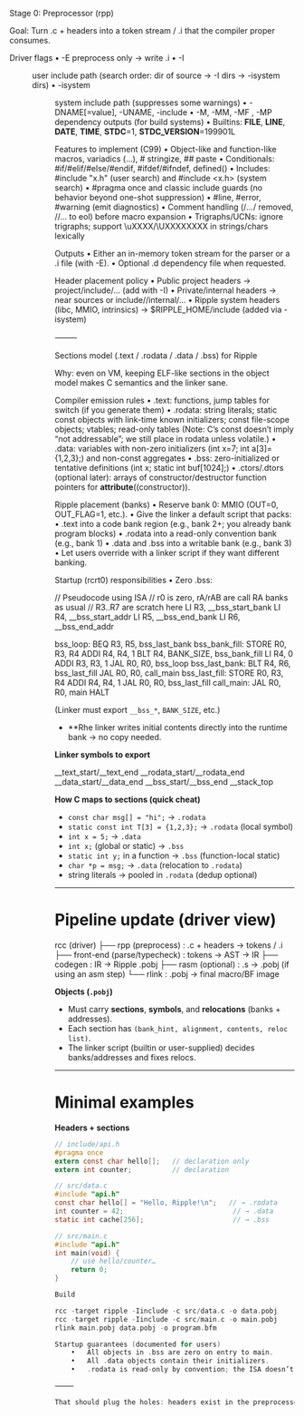Stage 0: Preprocessor (rpp)

Goal: Turn .c + headers into a token stream / .i that the compiler proper consumes.

Driver flags
•	-E preprocess only → write .i
•	-I <dir> user include path (search order: dir of source → -I dirs → -isystem dirs)
•	-isystem <dir> system include path (suppresses some warnings)
•	-DNAME[=value], -UNAME, -include <file>
•	-M, -MM, -MF <file>, -MP dependency outputs (for build systems)
•	Builtins: __FILE__, __LINE__, __DATE__, __TIME__, __STDC__=1, __STDC_VERSION__=199901L

Features to implement (C99)
•	Object-like and function-like macros, variadics (...), # stringize, ## paste
•	Conditionals: #if/#elif/#else/#endif, #ifdef/#ifndef, defined()
•	Includes: #include "x.h" (user search) and #include <x.h> (system search)
•	#pragma once and classic include guards (no behavior beyond one-shot suppression)
•	#line, #error, #warning (emit diagnostics)
•	Comment handling (/*…*/ removed, //… to eol) before macro expansion
•	Trigraphs/UCNs: ignore trigraphs; support \uXXXX/\UXXXXXXXX in strings/chars lexically

Outputs
•	Either an in-memory token stream for the parser or a .i file (with -E).
•	Optional .d dependency file when requested.

Header placement policy
•	Public project headers → project/include/... (add with -I)
•	Private/internal headers → near sources or include/<pkg>/internal/...
•	Ripple system headers (libc, MMIO, intrinsics) → $RIPPLE_HOME/include (added via -isystem)

⸻

Sections model (.text / .rodata / .data / .bss) for Ripple

Why: even on VM, keeping ELF-like sections in the object model makes C semantics and the linker sane.

Compiler emission rules
•	.text: functions, jump tables for switch (if you generate them)
•	.rodata: string literals; static const objects with link-time known initializers; const file-scope objects; vtables; read-only tables
(Note: C’s const doesn’t imply “not addressable”; we still place in rodata unless volatile.)
•	.data: variables with non-zero initializers (int x=7; int a[3]={1,2,3};) and non-const aggregates
•	.bss: zero-initialized or tentative definitions (int x; static int buf[1024];)
•	.ctors/.dtors (optional later): arrays of constructor/destructor function pointers for __attribute__((constructor)).

Ripple placement (banks)
•	Reserve bank 0: MMIO (OUT=0, OUT_FLAG=1, etc.).
•	Give the linker a default script that packs:
•	.text into a code bank region (e.g., bank 2+; you already bank program blocks)
•	.rodata into a read-only convention bank (e.g., bank 1)
•	.data and .bss into a writable bank (e.g., bank 3)
•	Let users override with a linker script if they want different banking.

Startup (rcrt0) responsibilities
•	Zero .bss:

// Pseudocode using ISA
// r0 is zero, rA/rAB are call RA banks as usual
// R3..R7 are scratch here
LI   R3, __bss_start_bank
LI   R4, __bss_start_addr
LI   R5, __bss_end_bank
LI   R6, __bss_end_addr



bss_loop:
BEQ  R3, R5, bss_last_bank
bss_bank_fill:
STORE R0, R3, R4
ADDI  R4, R4, 1
BLT   R4, BANK_SIZE, bss_bank_fill
LI    R4, 0
ADDI  R3, R3, 1
JAL   R0, R0, bss_loop
bss_last_bank:
BLT   R4, R6, bss_last_fill
JAL   R0, R0, call_main
bss_last_fill:
STORE R0, R3, R4
ADDI  R4, R4, 1
JAL   R0, R0, bss_last_fill
call_main:
JAL   R0, R0, main
HALT

(Linker must export `__bss_*`, `BANK_SIZE`, etc.)
- **Rhe linker writes initial contents directly into the runtime bank → no copy needed.

**Linker symbols to export**

__text_start/__text_end
__rodata_start/__rodata_end
__data_start/__data_end
__bss_start/__bss_end
__stack_top

**How C maps to sections (quick cheat)**
- `const char msg[] = "hi";`            → `.rodata`
- `static const int T[3] = {1,2,3};`    → `.rodata` (local symbol)
- `int x = 5;`                          → `.data`
- `int x;` (global or static)           → `.bss`
- `static int y;` in a function         → `.bss` (function-local static)
- `char *p = msg;`                      → `.data` (relocation to `.rodata`)
- string literals                        → pooled in `.rodata` (dedup optional)

---

# Pipeline update (driver view)

rcc (driver)
├── rpp (preprocess)            : .c + headers → tokens / .i
├── front-end (parse/typecheck) : tokens → AST → IR
├── codegen                     : IR → Ripple .pobj
├── rasm (optional)             : .s → .pobj (if using an asm step)
└── rlink                       : .pobj → final macro/BF image

**Objects (`.pobj`)**
- Must carry **sections**, **symbols**, and **relocations** (banks + addresses).
- Each section has `(bank_hint, alignment, contents, reloc list)`.
- The linker script (builtin or user-supplied) decides banks/addresses and fixes relocs.

---

# Minimal examples

**Headers + sections**
```c
// include/api.h
#pragma once
extern const char hello[];   // declaration only
extern int counter;          // declaration

// src/data.c
#include "api.h"
const char hello[] = "Hello, Ripple!\n";   // → .rodata
int counter = 42;                           // → .data
static int cache[256];                      // → .bss

// src/main.c
#include "api.h"
int main(void) {
    // use hello/counter…
    return 0;
}

Build

rcc -target ripple -Iinclude -c src/data.c -o data.pobj
rcc -target ripple -Iinclude -c src/main.c -o main.pobj
rlink main.pobj data.pobj -o program.bfm

Startup guarantees (documented for users)
	•	All objects in .bss are zero on entry to main.
	•	All .data objects contain their initializers.
	•	.rodata is read-only by convention; the ISA doesn’t enforce it, but the toolchain won’t place stores into that bank in generated code.

⸻

That should plug the holes: headers exist in the preprocessor/driver part of the plan, and .rodata/.data/.bss are now explicit in codegen, linking, and runtime. If you want, I can whip up the tiny rcrt0 you can drop into your assembler to zero .bss and call main.
